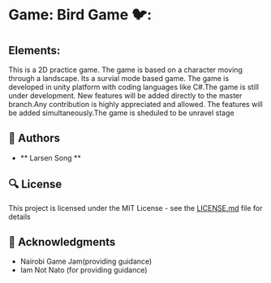 # Game: Bird Game 🐦:


## **Elements:**

This is a 2D practice game. The game is based on a character moving through a landscape. Its a survial  mode based game.
The game is developed in unity platform with coding languages like C#.The  game is still under development. 
New features will be added directly to the master branch.Any contribution is highly appreciated and allowed.
The features will be added simultaneously.The  game is sheduled to be unravel stage 




## :blue_book: Authors
* ** Larsen Song ** 

## :mag: License

This project is licensed under the MIT License - see the [LICENSE.md](https://github.com/larsensong/Bird_game/blob/master/LICENSE.md) file for details



## :mega: Acknowledgments

* Nairobi Game Jam(providing guidance)
* Iam Not Nato (for providing guidance)
